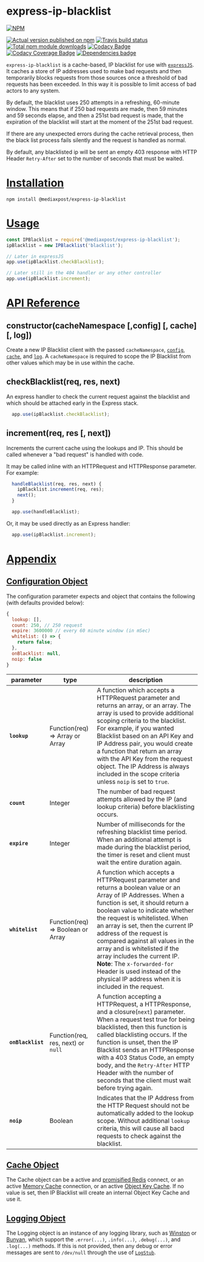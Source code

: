 # express-ip-blacklist

[![NPM](https://nodei.co/npm/@mediaxpost/express-ip-blacklist.png?downloads=true)](https://nodei.co/npm/@mediaxpost/express-ip-blacklist/)

[![Actual version published on npm](http://img.shields.io/npm/v/@mediaxpost/express-ip-blacklist.svg)](https://www.npmjs.org/package/@mediaxpost/express-ip-blacklist)
[![Travis build status](https://travis-ci.org/MediaXPost/express-ip-blacklist.svg)](https://www.npmjs.org/package/@mediaxpost/express-ip-blacklist)
[![Total npm module downloads](http://img.shields.io/npm/dt/@mediaxpost/express-ip-blacklist.svg)](https://www.npmjs.org/package/@mediaxpost/express-ip-blacklist)
[![Codacy Badge](https://api.codacy.com/project/badge/Grade/1d343b0fd03947e494cdddc2966ca79b)](https://www.codacy.com/app/chronosis/express-ip-blacklist?utm_source=github.com&amp;utm_medium=referral&amp;utm_content=MediaXPost/express-ip-blacklist&amp;utm_campaign=Badge_Grade)
[![Codacy Coverage Badge](https://api.codacy.com/project/badge/Coverage/1d343b0fd03947e494cdddc2966ca79b)](https://www.codacy.com/app/chronosis/express-ip-blacklist?utm_source=github.com&utm_medium=referral&utm_content=MediaXPost/express-ip-blacklist&utm_campaign=Badge_Coverage)
[![Dependencies badge](https://david-dm.org/MediaXPost/express-ip-blacklist/status.svg)](https://david-dm.org/MediaXPost/express-ip-blacklist?view=list)

`express-ip-blacklist` is a cache-based, IP blacklist for use with [`expressJS`](https://www.npmjs.com/package/express). It caches  a store of IP addresses used to make bad requests and then temporarily blocks requests from those sources once a threshold of bad requests has been exceeded. In this way it is possible to limit access of bad actors to any system.

By default, the blacklist uses 250 attempts in a refreshing, 60-minute window. This means that if 250 bad requests are made, then 59 minutes and 59 seconds elapse, and then a 251st bad request is made, that the expiration of the blacklist will start at the moment of the 251st bad request.

If there are any unexpected errors during the cache retrieval process, then the black list process fails silently and the request is handled as normal.

By default, any blacklisted ip will be sent an empty 403 response with HTTP Header `Retry-After` set to the number of seconds that must be waited.

# [Installation](#installation)
<a name="installation"></a>

```shell
npm install @mediaxpost/express-ip-blacklist
```

# [Usage](#usage)
<a name="usage"></a>

```js
const IPBlacklist = require('@mediaxpost/express-ip-blacklist');
ipBlacklist = new IPBlacklist('blacklist');

// Later in expressJS
app.use(ipBlacklist.checkBlacklist);

// Later still in the 404 handler or any other controller
app.use(ipBlacklist.increment);
```

<a name="api"></a>
# [API Reference](#api)

## constructor(cacheNamespace [,config] [, cache] [, log])
Create a new IP Blacklist client with the passed `cacheNamespace`, [`config`](#config-object), [`cache`](#cache-object), and [`log`](#logging-object).  A `cacheNamespace` is required to scope the IP Blacklist from other values which may be in use within the cache.

## checkBlacklist(req, res, next)
An express handler to check the current request against the blacklist and which should be attached early in the Express stack.

```js
  app.use(ipBlacklist.checkBlacklist);
```

## increment(req, res [, next])
Increments the current cache using the lookups and IP. This should be called whenever a "bad request" is handled with code.

It may be called inline with an HTTPRequest and HTTPResponse parameter. For example:

```js
  handleBlacklist(req, res, next) {
    ipBlacklist.increment(req, res);
    next();
  }

  app.use(handleBlacklist);
```

Or, it may be used directly as an Express handler:
```js
  app.use(ipBlacklist.increment);
```

<a name="appendix"></a>
# [Appendix](#appendix)

<a name="config-object"></a>
## [Configuration Object](#config-object)

The configuration parameter expects and object that contains the following (with defaults provided below):
```js
{
  lookup: [],
  count: 250, // 250 request
  expire: 3600000 // every 60 minute window (in mSec)
  whitelist: () => {
    return false;
  },
  onBlacklist: null,
  noip: false
}
```

|parameter|type|description|
|---------|----|-----------|
|**`lookup`**|Function(req) ⇒ Array or Array| A function which accepts a HTTPRequest parameter and returns an array, or an array. The array is used to provide additional scoping criteria to the blacklist. For example, if you wanted Blacklist based on an API Key and IP Address pair, you would create a function that return an array with the API Key from the request object. The IP Address is always included in the scope criteria unless `noip` is set to `true`.|
|**`count`**|Integer|The number of bad request attempts allowed by the IP (and lookup criteria) before blacklisting occurs.|
|**`expire`**|Integer|Number of milliseconds for the refreshing blacklist time period. When an additional attempt is made during the blacklist period, the timer is reset and client must wait the entire duration again.|
|**`whitelist`**|Function(req) ⇒ Boolean or Array|A function which accepts a HTTPRequest parameter and returns a boolean value or an Array of IP Addresses. When a function is set, it should return a boolean value to indicate whether the request is whitelisted. When an array is set, then the current IP address of the request is compared against all values in the array and is whitelisted if the array includes the current IP. **Note**: The `x-forwarded-for` Header is used instead of the physical IP address when it is included in the request.|
|**`onBlacklist`**|Function(req, res, next) or `null`|A function accepting a HTTPRequest, a HTTPResponse, and a closure(`next`) parameter. When a request test true for being blacklisted, then this function is called blacklisting occurs. If the function is unset, then the IP Blacklist sends an HTTPResponse with a 403 Status Code, an empty body, and the `Retry-After` HTTP Header with the number of seconds that the client must wait before trying again. |
|**`noip`**|Boolean|Indicates that the IP Address from the HTTP Request should not be automatically added to the lookup scope. Without additional `lookup` criteria, this will cause all bacd requests to check against the blacklist.|

<a name="cache-object"></a>
## [Cache Object](#cache-object)
The Cache object can be a active and [promisified Redis](https://www.npmjs.com/package/redis#promises) connect, or an active [Memory Cache](https://www.npmjs.com/package/@mediaxpost/memory-cache) connection, or an active [Object Key Cache](https://www.npmjs.com/package/@mediaxpost/object-key-cache). If no value is set, then IP Blacklist will create an internal Object Key Cache and use it.

<a name="logging-object"></a>
## [Logging Object](#logging-object)
The Logging object is an instance of any logging library, such as [Winston](https://www.npmjs.com/package/winston) or [Bunyan](https://www.npmjs.com/package/bunyan), which support the `.error(...)`, `.info(...)`, `.debug(...)`, and `.log(...)` methods. If this is not provided, then any debug or error messages are sent to `/dev/null` through the use of [`LogStub`](https://www.npmjs.com/package/logstub).

